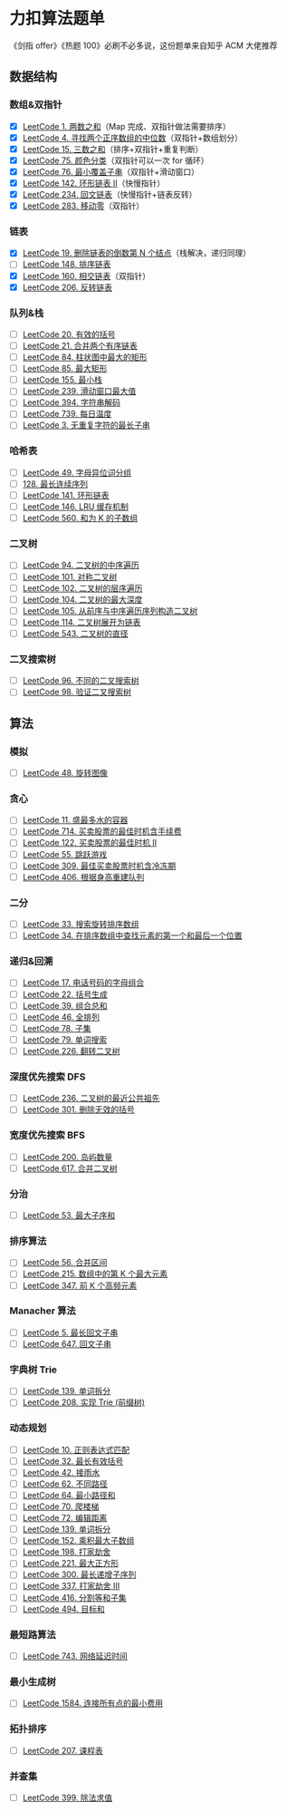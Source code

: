 # 力扣算法题单

《剑指 offer》《热题 100》必刷不必多说，这份题单来自知乎 ACM 大佬推荐

## **数据结构**

### **数组&双指针**

- [x] [LeetCode 1. 两数之和](https://leetcode-cn.com/problems/two-sum/)（Map 完成、双指针做法需要排序）
- [x] [LeetCode 4. 寻找两个正序数组的中位数](https://leetcode-cn.com/problems/median-of-two-sorted-arrays/)（双指针+数组划分）
- [x] [LeetCode 15. 三数之和](https://leetcode-cn.com/problems/3sum/)（排序+双指针+重复判断）
- [x] [LeetCode 75. 颜色分类](https://leetcode-cn.com/problems/sort-colors/)（双指针可以一次 for 循环）
- [x] [LeetCode 76. 最小覆盖子串](https://leetcode-cn.com/problems/minimum-window-substring/)（双指针+滑动窗口）
- [x] [LeetCode 142. 环形链表 II](https://leetcode-cn.com/problems/linked-list-cycle-ii/)（快慢指针）
- [x] [LeetCode 234. 回文链表](https://leetcode-cn.com/problems/palindrome-linked-list/)（快慢指针+链表反转）
- [x] [LeetCode 283. 移动零](https://leetcode-cn.com/problems/move-zeroes/)（双指针）

### **链表**

- [x] [LeetCode 19. 删除链表的倒数第 N 个结点](https://leetcode-cn.com/problems/remove-nth-node-from-end-of-list/)（栈解决，递归同理）
- [ ] [LeetCode 148. 排序链表](https://leetcode-cn.com/problems/sort-list/)
- [x] [LeetCode 160. 相交链表](https://leetcode-cn.com/problems/intersection-of-two-linked-lists/)（双指针）
- [x] [LeetCode 206. 反转链表](https://leetcode-cn.com/problems/reverse-linked-list/)

### **队列&栈**

- [ ] [LeetCode 20. 有效的括号](https://leetcode-cn.com/problems/valid-parentheses/)
- [ ] [LeetCode 21. 合并两个有序链表](https://leetcode-cn.com/problems/merge-two-sorted-lists/)
- [ ] [LeetCode 84. 柱状图中最大的矩形](https://leetcode-cn.com/problems/largest-rectangle-in-histogram/)
- [ ] [LeetCode 85. 最大矩形](https://leetcode-cn.com/problems/maximal-rectangle/)
- [ ] [LeetCode 155. 最小栈](https://leetcode-cn.com/problems/min-stack/)
- [ ] [LeetCode 239. 滑动窗口最大值](https://leetcode-cn.com/problems/sliding-window-maximum/)
- [ ] [LeetCode 394. 字符串解码](https://leetcode-cn.com/problems/decode-string/)
- [ ] [LeetCode 739. 每日温度](https://leetcode-cn.com/problems/daily-temperatures/)
- [ ] [LeetCode 3. 无重复字符的最长子串](https://leetcode-cn.com/problems/longest-substring-without-repeating-characters/)

### **哈希表**

- [ ] [LeetCode 49. 字母异位词分组](https://leetcode-cn.com/problems/group-anagrams/)
- [ ] [128. 最长连续序列](https://leetcode-cn.com/problems/longest-consecutive-sequence/)
- [ ] [LeetCode 141. 环形链表](https://leetcode-cn.com/problems/linked-list-cycle/)
- [ ] [LeetCode 146. LRU 缓存机制](https://leetcode-cn.com/problems/lru-cache/)
- [ ] [LeetCode 560. 和为 K 的子数组](https://leetcode-cn.com/problems/subarray-sum-equals-k/)

### **二叉树**

- [ ] [LeetCode 94. 二叉树的中序遍历](https://leetcode-cn.com/problems/binary-tree-inorder-traversal/)
- [ ] [LeetCode 101. 对称二叉树](https://leetcode-cn.com/problems/symmetric-tree/)
- [ ] [LeetCode 102. 二叉树的层序遍历](https://leetcode-cn.com/problems/binary-tree-level-order-traversal/)
- [ ] [LeetCode 104. 二叉树的最大深度](https://leetcode-cn.com/problems/maximum-depth-of-binary-tree/)
- [ ] [LeetCode 105. 从前序与中序遍历序列构造二叉树](https://leetcode-cn.com/problems/construct-binary-tree-from-preorder-and-inorder-traversal/)
- [ ] [LeetCode 114. 二叉树展开为链表](https://leetcode-cn.com/problems/flatten-binary-tree-to-linked-list/)
- [ ] [LeetCode 543. 二叉树的直径](https://leetcode-cn.com/problems/diameter-of-binary-tree/)

### **二叉搜索树**

- [ ] [LeetCode 96. 不同的二叉搜索树](https://leetcode-cn.com/problems/unique-binary-search-trees/)
- [ ] [LeetCode 98. 验证二叉搜索树](https://leetcode-cn.com/problems/validate-binary-search-tree/)

## **算法**

### **模拟**

- [ ] [LeetCode 48. 旋转图像](https://leetcode-cn.com/problems/rotate-image/)

### **贪心**

- [ ] [LeetCode 11. 盛最多水的容器](https://leetcode-cn.com/problems/container-with-most-water/)
- [ ] [LeetCode 714. 买卖股票的最佳时机含手续费](https://leetcode-cn.com/problems/best-time-to-buy-and-sell-stock-with-transaction-fee/)
- [ ] [LeetCode 122. 买卖股票的最佳时机 II](https://leetcode-cn.com/problems/best-time-to-buy-and-sell-stock-ii/)
- [ ] [LeetCode 55. 跳跃游戏](https://leetcode-cn.com/problems/jump-game/)
- [ ] [LeetCode 309. 最佳买卖股票时机含冷冻期](https://leetcode-cn.com/problems/best-time-to-buy-and-sell-stock-with-cooldown/)
- [ ] [LeetCode 406. 根据身高重建队列](https://leetcode-cn.com/problems/queue-reconstruction-by-height/)

### **二分**

- [ ] [LeetCode 33. 搜索旋转排序数组](https://leetcode-cn.com/problems/search-in-rotated-sorted-array/)
- [ ] [LeetCode 34. 在排序数组中查找元素的第一个和最后一个位置](https://leetcode-cn.com/problems/find-first-and-last-position-of-element-in-sorted-array/)

### **递归&回溯**

- [ ] [LeetCode 17. 电话号码的字母组合](https://leetcode-cn.com/problems/letter-combinations-of-a-phone-number/)
- [ ] [LeetCode 22. 括号生成](https://leetcode-cn.com/problems/generate-parentheses/)
- [ ] [LeetCode 39. 组合总和](https://leetcode-cn.com/problems/combination-sum/)
- [ ] [LeetCode 46. 全排列](https://leetcode-cn.com/problems/permutations/)
- [ ] [LeetCode 78. 子集](https://leetcode-cn.com/problems/subsets/)
- [ ] [LeetCode 79. 单词搜索](https://leetcode-cn.com/problems/word-search/)
- [ ] [LeetCode 226. 翻转二叉树](https://leetcode-cn.com/problems/invert-binary-tree/)

### **深度优先搜索 DFS**

- [ ] [LeetCode 236. 二叉树的最近公共祖先](https://leetcode-cn.com/problems/lowest-common-ancestor-of-a-binary-tree/)
- [ ] [LeetCode 301. 删除无效的括号](https://leetcode-cn.com/problems/remove-invalid-parentheses/)

### **宽度优先搜索 BFS**

- [ ] [LeetCode 200. 岛屿数量](https://leetcode-cn.com/problems/number-of-islands/)
- [ ] [LeetCode 617. 合并二叉树](https://leetcode-cn.com/problems/merge-two-binary-trees/)

### **分治**

- [ ] [LeetCode 53. 最大子序和](https://leetcode-cn.com/problems/maximum-subarray/)

### **排序算法**

- [ ] [LeetCode 56. 合并区间](https://leetcode-cn.com/problems/merge-intervals/)
- [ ] [LeetCode 215. 数组中的第 K 个最大元素](https://leetcode-cn.com/problems/kth-largest-element-in-an-array/)
- [ ] [LeetCode 347. 前 K 个高频元素](https://leetcode-cn.com/problems/top-k-frequent-elements/)

### **Manacher 算法**

- [ ] [LeetCode 5. 最长回文子串](https://leetcode-cn.com/problems/longest-palindromic-substring/)
- [ ] [LeetCode 647. 回文子串](https://leetcode-cn.com/problems/palindromic-substrings/)

### **字典树 Trie**

- [ ] [LeetCode 139. 单词拆分](https://leetcode-cn.com/problems/word-break/)
- [ ] [LeetCode 208. 实现 Trie (前缀树)](https://leetcode-cn.com/problems/implement-trie-prefix-tree/)

### **动态规划**

- [ ] [LeetCode 10. 正则表达式匹配](https://leetcode-cn.com/problems/regular-expression-matching/)
- [ ] [LeetCode 32. 最长有效括号](https://leetcode-cn.com/problems/longest-valid-parentheses/)
- [ ] [LeetCode 42. 接雨水](https://leetcode-cn.com/problems/trapping-rain-water/)
- [ ] [LeetCode 62. 不同路径](https://leetcode-cn.com/problems/unique-paths/)
- [ ] [LeetCode 64. 最小路径和](https://leetcode-cn.com/problems/minimum-path-sum/)
- [ ] [LeetCode 70. 爬楼梯](https://leetcode-cn.com/problems/climbing-stairs/)
- [ ] [LeetCode 72. 编辑距离](https://leetcode-cn.com/problems/edit-distance/)
- [ ] [LeetCode 139. 单词拆分](https://leetcode-cn.com/problems/word-break/)
- [ ] [LeetCode 152. 乘积最大子数组](https://leetcode-cn.com/problems/maximum-product-subarray/)
- [ ] [LeetCode 198. 打家劫舍](https://leetcode-cn.com/problems/house-robber/)
- [ ] [LeetCode 221. 最大正方形](https://leetcode-cn.com/problems/maximal-square/)
- [ ] [LeetCode 300. 最长递增子序列](https://leetcode-cn.com/problems/longest-increasing-subsequence/)
- [ ] [LeetCode 337. 打家劫舍 III](https://leetcode-cn.com/problems/house-robber-iii/)
- [ ] [LeetCode 416. 分割等和子集](https://leetcode-cn.com/problems/partition-equal-subset-sum/)
- [ ] [LeetCode 494. 目标和](https://leetcode-cn.com/problems/target-sum/)

### **最短路算法**

- [ ] [LeetCode 743. 网络延迟时间](https://leetcode-cn.com/problems/network-delay-time/)

### **最小生成树**

- [ ] [LeetCode 1584. 连接所有点的最小费用](https://leetcode-cn.com/problems/min-cost-to-connect-all-points/)

### **拓扑排序**

- [ ] [LeetCode 207. 课程表](https://leetcode-cn.com/problems/course-schedule/)

### **并查集**

- [ ] [LeetCode 399. 除法求值](https://leetcode-cn.com/problems/evaluate-division/)
